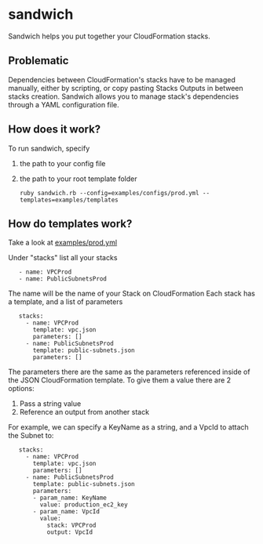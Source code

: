 sandwich
========

Sandwich helps you put together your CloudFormation stacks.


Problematic
-----------
Dependencies between CloudFormation's stacks have to be managed manually, either by scripting, or copy pasting Stacks Outputs in between stacks creation.
Sandwich allows you to manage stack's dependencies through a YAML configuration file.

## How does it work?
To run sandwich, specify
1. the path to your config file 
2. the path to your root template folder

       ruby sandwich.rb --config=examples/configs/prod.yml --templates=examples/templates
       
## How do templates work?
Take a look at [examples/prod.yml](https://github.com/CoTap/sandwich/blob/master/examples/configs/prod.yml)

Under "stacks" list all your stacks
       
       - name: VPCProd
       - name: PublicSubnetsProd
       
The name will be the name of your Stack on CloudFormation
Each stack has a template, and a list of parameters
       
       stacks:
         - name: VPCProd
           template: vpc.json
           parameters: []
         - name: PublicSubnetsProd
           template: public-subnets.json
           parameters: []
           
The parameters there are the same as the parameters referenced inside of the JSON CloudFormation template. To give them a value there are 2 options:

1. Pass a string value
2. Reference an output from another stack

For example, we can specify a KeyName as a string, and a VpcId to attach the Subnet to:

       stacks:
         - name: VPCProd
           template: vpc.json
           parameters: []
         - name: PublicSubnetsProd
           template: public-subnets.json
           parameters:
           - param_name: KeyName
             value: production_ec2_key
           - param_name: VpcId
             value:
               stack: VPCProd
               output: VpcId

